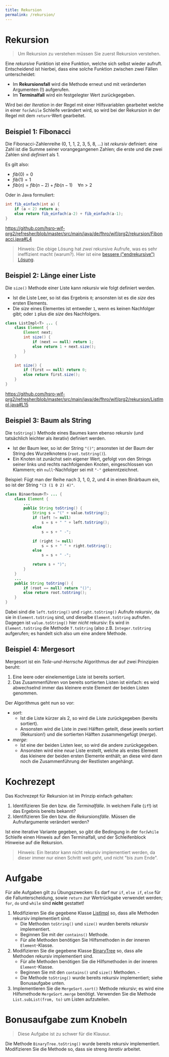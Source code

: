 ```yaml
---
title: Rekursion
permalink: /rekursion/
---
```


# Rekursion

> Um Rekursion zu verstehen müssen Sie zuerst Rekursion verstehen.

Eine _rekursive_ Funktion ist eine Funktion, welche sich selbst wieder aufruft.
Entscheidend ist hierbei, dass eine solche Funktion zwischen zwei Fällen unterscheidet:

- Im **Rekursionsfall** wird die Methode erneut und mit veränderten Argumenten (!) aufgerufen.
- Im **Terminalfall** wird ein festgelegter Wert zurückgegeben.

Wird bei der _Iteration_ in der Regel mit einer Hilfsvariablen gearbeitet welche in einer `for`/`while` Schleife verändert wird, so wird bei der Rekursion in der Regel mit dem `return`-Wert gearbeitet.

## Beispiel 1: Fibonacci

Die Fibonacci-Zahlenreihe (0, 1, 1, 2, 3, 5, 8, ...) ist _rekursiv_ definiert: eine Zahl ist die Summe seiner vorangegangenen Zahlen; die erste und die zwei Zahlen sind _definiert_ als 1.

Es gilt also:
- $fib(0) = 0$
- $fib(1) = 1$
- $fib(n) = fib(n-2) + fib(n-1) \quad \forall n > 2$

Oder in Java formuliert:

```java
int fib_einfach(int a) {
	if (a < 2) return a;
	else return fib_einfach(a-2) + fib_einfach(a-1);
}
```

<https://github.com/hsro-wif-prg2/refresher/blob/master/src/main/java/de/fhro/wif/prg2/rekursion/Fibonacci.java#L4>

> Hinweis: Die obige Lösung hat *zwei* rekursive Aufrufe, was es sehr ineffizient macht (warum?).
> Hier ist eine [bessere ("endrekursive") Lösung](https://github.com/hsro-wif-prg2/refresher/blob/master/src/main/java/de/fhro/wif/prg2/rekursion/Fibonacci.java#L9).


## Beispiel 2: Länge einer Liste

Die `size()` Methode einer Liste kann rekursiv wie folgt definiert werden.

- Ist die Liste Leer, so ist das Ergebnis `0`; ansonsten ist es die _size_ des ersten Elements.
- Die _size_ eines Elementes ist entweder `1`, wenn es keinen Nachfolger gibt; oder `1` plus die _size_ des Nachfolgers.

```java
class ListImpl<T> ... {
	class Element {
		Element next;
		int size() {
			if (next == null) return 1;
			else return 1 + next.size();
		}
	}

	int size() {
		if (first == null) return 0;
		else return first.size();
	}
}
```

<https://github.com/hsro-wif-prg2/refresher/blob/master/src/main/java/de/fhro/wif/prg2/rekursion/ListImpl.java#L15>


## Beispiel 3: Baum als String

Die `toString()` Methode eines Baumes kann ebenso rekursiv (und tatsächlich leichter als iterativ) definiert werden.

- Ist der Baum leer, so ist der String `"()"`; ansonsten ist der Baum der String des Wurzelknotens (`root.toString()`).
- Ein Knoten ist zunächst sein eigener Wert, gefolgt von den Strings seiner links und rechts nachfolgenden Knoten, eingeschlossen von Klammern; ein `null`-Nachfolger sei mit `"-"` gekenntzeichnet.

Beispiel: Fügt man der Reihe nach 3, 1, 0, 2, und 4 in einen Binärbaum ein, so ist der String `"(3 (1 0 2) 4)"`.

```java
class Binaerbaum<T> ... {
	class Element {
		...
		public String toString() {
			String s = "(" + value.toString();
			if (left != null)
				s = s + " " + left.toString();
			else
				s = s + " -";

			if (right != null)
				s = s + " " + right.toString();
			else
				s = s + " -";

			return s + ")";
		}
	}
	...
	public String toString() {
		if (root == null) return "()";
		else return root.toString();
	}
}
```

Dabei sind die `left.toString()` und `right.toString()` Aufrufe _rekursiv_, da sie in `Element.toString` sind, und dieselbe `Element.toString` aufrufen.
Dagegen ist `value.toString()` hier _nicht_ rekursiv: Es wird in `Element.toString` die Methode `T.toString` (also z.B. `Integer.toString` aufgerufen; es handelt sich also um eine andere Methode.

## Beispiel 4: Mergesort

Mergesort ist ein _Teile-und-Herrsche_ Algorithmus der auf zwei Prinzipien beruht:

1. Eine leere oder einelementige Liste ist bereits sortiert.
2. Das Zusammenführen von bereits sortierten Listen ist einfach: es wird abwechselnd immer das kleinere erste Element der beiden Listen genommen.

Der Algorithmus geht nun so vor: 
- _sort_: 
	* Ist die Liste kürzer als 2, so wird die Liste zurückgegeben (bereits sortiert).
	* Ansonsten wird die Liste in zwei Hälften geteilt, diese jeweils sortiert (Rekursion!) und die sortierten Hälften zusammengefügt (_merge_).
- _merge_:
	* Ist eine der beiden Listen leer, so wird die andere zurückgegeben.
	* Ansonsten wird eine _neue_ Liste erstellt, welche als erstes Element das kleinere der beiden ersten Elemente enthält; an diese wird dann noch die Zusammenführung der Restlisten angehängt. 


# Kochrezept

Das Kochrezept für Rekursion ist im Prinzip einfach gehalten:

1. Identifizieren Sie den bzw. die _Terminalfälle_.
	In welchem Falle (`if`!) ist das Ergebnis bereits bekannt?
2. Identifizieren Sie den bzw. die _Rekursionsfälle_.
	Müssen die Aufrufargumente verändert werden?

Ist eine iterative Variante gegeben, so gibt die Bedingung in der `for`/`while` Schleife einen Hinweis auf den Terminalfall, und der Schleifenblock Hinweise auf die Rekursion.

> Hinweis: Ein Iterator kann nicht rekursiv implementiert werden, da dieser immer nur einen Schritt weit geht, und nicht "bis zum Ende".


# Aufgabe

Für alle Aufgaben gilt zu Übungszwecken: Es darf nur `if`, `else if`, `else` für die Fallunterscheidung, sowie `return` zur Wertrückgabe verwendet werden; `for`, `do` und `while` sind **nicht** gestattet!


1. Modifizieren Sie die gegebene Klasse [ListImpl](https://github.com/hsro-wif-prg2/refresher/blob/master/src/main/java/de/fhro/wif/prg2/rekursion/ListImpl.java#L15) so, dass alle Methoden rekursiv implementiert sind.
	- Die Methoden `toString()` und `size()` wurden bereits rekursiv implementiert.
	- Beginnen Sie mit der `contains()` Methode.
	- Für alle Methoden benötigen Sie Hilfsmethoden in der inneren `Element`-Klasse.
2. Modifizieren Sie die gegebene Klasse [BinaryTree](https://github.com/hsro-wif-prg2/refresher/blob/master/src/main/java/de/fhro/wif/prg2/rekursion/BinaryTree.java) so, dass alle Methoden rekursiv implementiert sind.
	- Für alle Methoden benötigen Sie die Hilfsmethoden in der inneren `Element`-Klasse.
	- Beginnen Sie mit den `contains()` und `size()` Methoden.	- 
	- Die Methode `toString()` wurde bereits rekursiv implementiert; siehe Bonusaufgabe unten.
3. Implementieren Sie die `MergeSort.sort()` Methode rekursiv; es wird eine Hilfsmethode `MergeSort.merge` benötigt.
    Verwenden Sie die Methode `List.subList(from, to)` um Listen aufzuteilen.


# Bonusaufgabe zum Knobeln

> Diese Aufgabe ist zu schwer für die Klausur.

Die Methode `BinaryTree.toString()` wurde bereits rekursiv implementiert.
Modifizieren Sie die Methode so, dass sie streng _iterativ_ arbeitet.

